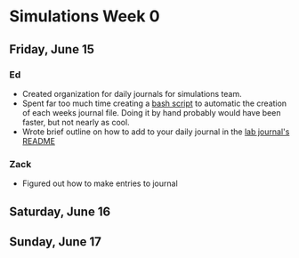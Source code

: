 # Simulations Week 0

## Friday, June 15

### Ed

 * Created organization for daily journals for simulations team.
 * Spent far too much time creating a [bash script][1] to automatic the
   creation of each weeks journal file. Doing it by hand probably would have
   been faster, but not nearly as cool.
 * Wrote brief outline on how to add to your daily journal in the [lab journal's README][2]

[1]: https://github.com/uwigem/labjournal/blob/master/daily/simulations/mkweeks.sh
[2]: https://github.com/uwigem/labjournal/blob/master/README.md

### Zack
	
* Figured out how to make entries to journal

## Saturday, June 16

## Sunday, June 17

